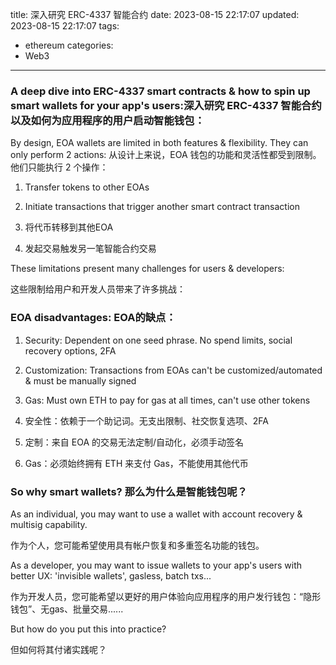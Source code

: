 title: 深入研究 ERC-4337 智能合约
date: 2023-08-15 22:17:07
updated: 2023-08-15 22:17:07
tags:

- ethereum
categories:
- Web3
---
### A deep dive into ERC-4337 smart contracts & how to spin up smart wallets for your app's users:深入研究 ERC-4337 智能合约以及如何为应用程序的用户启动智能钱包：

By design, EOA wallets are limited in both features & flexibility. They can only perform 2 actions:
从设计上来说，EOA 钱包的功能和灵活性都受到限制。他们只能执行 2 个操作：

1. Transfer tokens to other EOAs
2. Initiate transactions that trigger another smart contract transaction

1. 将代币转移到其他EOA
2. 发起交易触发另一笔智能合约交易

These limitations present many challenges for users & developers:

这些限制给用户和开发人员带来了许多挑战：

### EOA disadvantages: EOA的缺点：

1. Security: Dependent on one seed phrase. No spend limits, social recovery options, 2FA 
2. Customization: Transactions from EOAs can't be customized/automated & must be manually signed
3. Gas: Must own ETH to pay for gas at all times, can't use other tokens

1. 安全性：依赖于一个助记词。无支出限制、社交恢复选项、2FA 
2. 定制：来自 EOA 的交易无法定制/自动化，必须手动签名 
3. Gas：必须始终拥有 ETH 来支付 Gas，不能使用其他代币

### So why smart wallets? 那么为什么是智能钱包呢？ 

As an individual, you may want to use a wallet with account recovery & multisig capability.

作为个人，您可能希望使用具有帐户恢复和多重签名功能的钱包。 

As a developer, you may want to issue wallets to your app's users with better UX: 'invisible wallets', gasless, batch txs... 

作为开发人员，您可能希望以更好的用户体验向应用程序的用户发行钱包：“隐形钱包”、无gas、批量交易...... 

But how do you put this into practice?

但如何将其付诸实践呢？